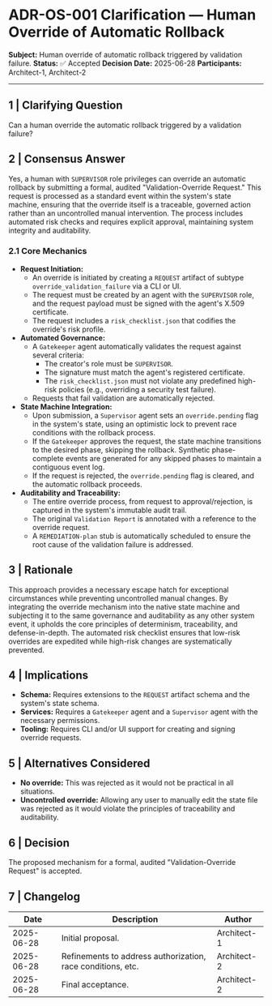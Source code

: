 # ADR-OS-001 Clarification — Human Override of Automatic Rollback
**Subject:** Human override of automatic rollback triggered by validation failure.
**Status:** ✅ Accepted
**Decision Date:** 2025-06-28
**Participants:** Architect-1, Architect-2

---

## 1  |  Clarifying Question

Can a human override the automatic rollback triggered by a validation failure?

## 2  |  Consensus Answer

Yes, a human with `SUPERVISOR` role privileges can override an automatic rollback by submitting a formal, audited "Validation-Override Request." This request is processed as a standard event within the system's state machine, ensuring that the override itself is a traceable, governed action rather than an uncontrolled manual intervention. The process includes automated risk checks and requires explicit approval, maintaining system integrity and auditability.

### 2.1 Core Mechanics

*   **Request Initiation:**
    *   An override is initiated by creating a `REQUEST` artifact of subtype `override_validation_failure` via a CLI or UI.
    *   The request must be created by an agent with the `SUPERVISOR` role, and the request payload must be signed with the agent's X.509 certificate.
    *   The request includes a `risk_checklist.json` that codifies the override's risk profile.
*   **Automated Governance:**
    *   A `Gatekeeper` agent automatically validates the request against several criteria:
        *   The creator's role must be `SUPERVISOR`.
        *   The signature must match the agent's registered certificate.
        *   The `risk_checklist.json` must not violate any predefined high-risk policies (e.g., overriding a security test failure).
    *   Requests that fail validation are automatically rejected.
*   **State Machine Integration:**
    *   Upon submission, a `Supervisor` agent sets an `override.pending` flag in the system's state, using an optimistic lock to prevent race conditions with the rollback process.
    *   If the `Gatekeeper` approves the request, the state machine transitions to the desired phase, skipping the rollback. Synthetic phase-complete events are generated for any skipped phases to maintain a contiguous event log.
    *   If the request is rejected, the `override.pending` flag is cleared, and the automatic rollback proceeds.
*   **Auditability and Traceability:**
    *   The entire override process, from request to approval/rejection, is captured in the system's immutable audit trail.
    *   The original `Validation Report` is annotated with a reference to the override request.
    *   A `REMEDIATION-plan` stub is automatically scheduled to ensure the root cause of the validation failure is addressed.

## 3  |  Rationale

This approach provides a necessary escape hatch for exceptional circumstances while preventing uncontrolled manual changes. By integrating the override mechanism into the native state machine and subjecting it to the same governance and auditability as any other system event, it upholds the core principles of determinism, traceability, and defense-in-depth. The automated risk checklist ensures that low-risk overrides are expedited while high-risk changes are systematically prevented.

## 4  |  Implications

*   **Schema:** Requires extensions to the `REQUEST` artifact schema and the system's state schema.
*   **Services:** Requires a `Gatekeeper` agent and a `Supervisor` agent with the necessary permissions.
*   **Tooling:** Requires CLI and/or UI support for creating and signing override requests.

## 5  |  Alternatives Considered

*   **No override:** This was rejected as it would not be practical in all situations.
*   **Uncontrolled override:** Allowing any user to manually edit the state file was rejected as it would violate the principles of traceability and auditability.

## 6  |  Decision

The proposed mechanism for a formal, audited "Validation-Override Request" is accepted.

## 7  |  Changelog

| Date       | Description                                                   | Author      |
| ---------- | ------------------------------------------------------------- | ----------- |
| 2025-06-28 | Initial proposal.                                             | Architect-1 |
| 2025-06-28 | Refinements to address authorization, race conditions, etc.   | Architect-2 |
| 2025-06-28 | Final acceptance.                                             | Architect-2 |